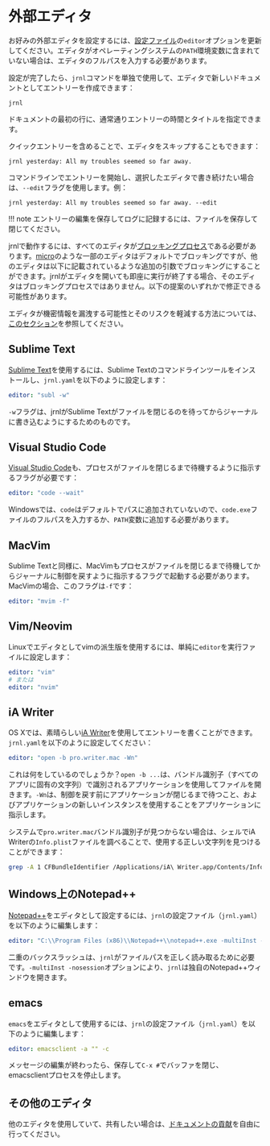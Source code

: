 <!--
Copyright © 2012-2023 jrnl contributors
License: https://www.gnu.org/licenses/gpl-3.0.html
-->

# 外部エディタ

お好みの外部エディタを設定するには、[設定ファイル](./reference-config-file.md#editor)の`editor`オプションを更新してください。エディタがオペレーティングシステムの`PATH`環境変数に含まれていない場合は、エディタのフルパスを入力する必要があります。

設定が完了したら、`jrnl`コマンドを単独で使用して、エディタで新しいドキュメントとしてエントリーを作成できます：

```text
jrnl
```

ドキュメントの最初の行に、通常通りエントリーの時間とタイトルを指定できます。

クイックエントリーを含めることで、エディタをスキップすることもできます：

```text
jrnl yesterday: All my troubles seemed so far away.
```

コマンドラインでエントリーを開始し、選択したエディタで書き続けたい場合は、`--edit`フラグを使用します。例：

```text
jrnl yesterday: All my troubles seemed so far away. --edit
```

!!! note
エントリーの編集を保存してログに記録するには、ファイルを保存して閉じてください。

jrnlで動作するには、すべてのエディタが[ブロッキングプロセス](<https://en.wikipedia.org/wiki/Blocking_(computing)>)である必要があります。[micro](https://micro-editor.github.io/)のような一部のエディタはデフォルトでブロッキングですが、他のエディタは以下に記載されているような追加の引数でブロッキングにすることができます。jrnlがエディタを開いても即座に実行が終了する場合、そのエディタはブロッキングプロセスではありません。以下の提案のいずれかで修正できる可能性があります。

エディタが機密情報を漏洩する可能性とそのリスクを軽減する方法については、[このセクション](./privacy-and-security.md#editor-history)を参照してください。

## Sublime Text

[Sublime Text](https://www.sublimetext.com/)を使用するには、Sublime Textのコマンドラインツールをインストールし、`jrnl.yaml`を以下のように設定します：

```yaml
editor: "subl -w"
```

`-w`フラグは、jrnlがSublime Textがファイルを閉じるのを待ってからジャーナルに書き込むようにするためのものです。

## Visual Studio Code

[Visual Studio Code](https://code.visualstudio.com)も、プロセスがファイルを閉じるまで待機するように指示するフラグが必要です：

```yaml
editor: "code --wait"
```

Windowsでは、`code`はデフォルトでパスに追加されていないので、`code.exe`ファイルのフルパスを入力するか、`PATH`変数に追加する必要があります。

## MacVim

Sublime Textと同様に、MacVimもプロセスがファイルを閉じるまで待機してからジャーナルに制御を戻すように指示するフラグで起動する必要があります。MacVimの場合、このフラグは`-f`です：

```yaml
editor: "mvim -f"
```

## Vim/Neovim

Linuxでエディタとしてvimの派生版を使用するには、単純に`editor`を実行ファイルに設定します：

```yaml
editor: "vim"
# または
editor: "nvim"
```

## iA Writer

OS Xでは、素晴らしい[iA Writer](http://www.iawriter.com/mac)を使用してエントリーを書くことができます。`jrnl.yaml`を以下のように設定してください：

```yaml
editor: "open -b pro.writer.mac -Wn"
```

これは何をしているのでしょうか？`open -b ...`は、バンドル識別子（すべてのアプリに固有の文字列）で識別されるアプリケーションを使用してファイルを開きます。`-Wn`は、制御を戻す前にアプリケーションが閉じるまで待つこと、およびアプリケーションの新しいインスタンスを使用することをアプリケーションに指示します。

システムで`pro.writer.mac`バンドル識別子が見つからない場合は、シェルでiA Writerの`Info.plist`ファイルを調べることで、使用する正しい文字列を見つけることができます：

```sh
grep -A 1 CFBundleIdentifier /Applications/iA\ Writer.app/Contents/Info.plist
```

## Windows上のNotepad++

[Notepad++](http://notepad-plus-plus.org/)をエディタとして設定するには、`jrnl`の設定ファイル（`jrnl.yaml`）を以下のように編集します：

```yaml
editor: "C:\\Program Files (x86)\\Notepad++\\notepad++.exe -multiInst -nosession"
```

二重のバックスラッシュは、`jrnl`がファイルパスを正しく読み取るために必要です。`-multiInst -nosession`オプションにより、`jrnl`は独自のNotepad++ウィンドウを開きます。

## emacs

`emacs`をエディタとして使用するには、`jrnl`の設定ファイル（`jrnl.yaml`）を以下のように編集します：

```yaml
editor: emacsclient -a "" -c
```

メッセージの編集が終わったら、保存して`C-x #`でバッファを閉じ、emacsclientプロセスを停止します。

## その他のエディタ

他のエディタを使用していて、共有したい場合は、[ドキュメントの貢献](./contributing.md#editing-documentation)を自由に行ってください。
